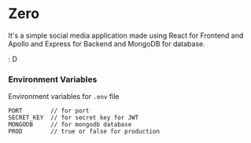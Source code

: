 # Zero

It's a simple social media application made using React for Frontend and Apollo and Express for Backend and MongoDB for database.

: D


### Environment Variables 

Environment variables for `.env` file

```
PORT        // for port
SECRET_KEY  // for secret key for JWT
MONGODB     // for mongodb database
PROD        // true or false for production
```